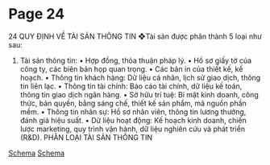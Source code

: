 # Page 24

24
QUY ĐỊNH VỀ TÀI SẢN THÔNG TIN
❖Tài sản được phân  thành 5 loại như sau:
1. Tài sản thông tin:
•
Hợp đồng, thỏa thuận pháp lý.
•
Hồ sơ giấy tờ của công ty, các biên bản họp quan trọng.
•
Các bản in của thiết kế, kế hoạch.
•
Thông tin khách hàng: Dữ liệu cá nhân, lịch sử giao dịch, thông tin liên lạc.
•
Thông tin tài chính: Báo cáo tài chính, dữ liệu kế toán, thông tin giao dịch ngân hàng.
•
Sở hữu trí tuệ: Bí mật kinh doanh, công thức, bản quyền, bằng sáng chế, thiết kế sản phẩm, mã nguồn phần 
mềm.
•
Thông tin nhân sự: Hồ sơ nhân viên, thông tin lương thưởng, đánh giá hiệu suất.
•
Dữ liệu hoạt động: Kế hoạch kinh doanh, chiến lược marketing, quy trình vận hành, dữ liệu nghiên cứu và phát 
triển (R&D).
PHÂN LOẠI TÀI SẢN THÔNG TIN

[Schema](page_24_img_0.png)
[Schema](page_24_img_1.png)
